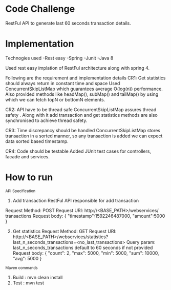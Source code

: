 # Code Challenge

RestFul API to generate last 60 seconds transaction details.

# Implementation
Technogies used
-Rest easy
-Spring
-Junit
-Java 8

Used rest easy implation of RestFul architecture along with spring 4. 

Following are the requirement and implementation details
CR1:  Get statistics should always return in constant time and space
Used ConcurrentSkipListMap which guarantees average O(log(n)) performance. Also provided methods like headMap(), subMap() and tailMap() by using which we can fetch topN or bottomN elements.

CR2: API have to be thread safe 
ConcurrentSkipListMap assures thread safety . Along with it add transaction and get statistics methods are also synchronised to achieve thread safety. 

CR3: Time discrepancy should be handled
ConcurrentSkipListMap stores transaction in a sorted manner, so any transaction is added we can expect data sorted based timestamp.

CR4: Code should be testable
Added  JUnit test cases for controllers, facade and services.

# How to run 

<sub>API Specification</sub>

1. Add transaction
RestFul API responsible for add transaction

Request Method: POST
Request URI: http://<BASE_PATH>/webservices/ transactions
Request body:
{
	"timestamp":1592246487000,
	"amount":5000
}

2. Get statistics
Request Method: GET
Request URI: http://<BASE_PATH>/webservices/statistics?last_n_seconds_transactions=<no_last_transactions>
Query param: last_n_seconds_transactions default to 60 seconds if not provided
Request body:
{
  "count": 2,
  "max": 5000,
  "min": 5000,
  "sum": 10000,
  "avg": 5000
}

<sub>Maven commands</sub>
1.  Build : mvn clean install
2. Test : mvn test
